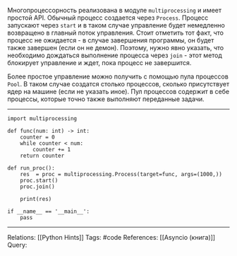 Многопроцессорность реализована в модуле `multiprocessing` и имеет простой API. Обычный процесс создается через `Process`. Процесс запускают через `start` и в таком случае управление будет немедленно возвращено в главный поток управления. Стоит отметить тот факт, что процесс не ожидается - в случае завершения программы, он будет также завершен (если он не демон). Поэтому, нужно явно указать, что необходимо дождаться выполнение процесса через `join` - этот метод блокирует управление и ждет, пока процесс не завершится. 

Более простое управление можно получить с помощью пула процессов `Pool`. В таком случае создатся столько процессов, сколько присутствует ядер на машине (если не указать иное). Пул процессов содержит в себе процессы, которые точно также выполняют переданные задачи. 

___
```
import multiprocessing

def func(num: int) -> int:
	counter = 0
	while counter < num:
		counter += 1
	return counter

def run_proc():
	res  = proc = multiprocessing.Process(target=func, args=(1000,))
	proc.start()
	proc.join()

	print(res)

if __name__ == '__main__':
	pass

```
___

Relations: [[Python Hints]] 
Tags: #code
References: [[Asyncio (книга)]] 
Query: 
